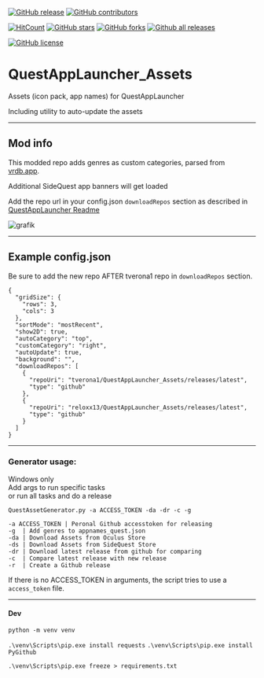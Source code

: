 [![GitHub release](https://img.shields.io/github/release/reloxx13/QuestAppLauncher_Assets.svg)](https://GitHub.com/reloxx13/QuestAppLauncher_Assets/releases/) 
[![GitHub contributors](https://img.shields.io/github/contributors/reloxx13/QuestAppLauncher_Assets.svg)](https://GitHub.com/reloxx13/QuestAppLauncher_Assets/graphs/contributors/) 

[![HitCount](http://hits.dwyl.io/reloxx13/QuestAppLauncher_Assets.svg)](http://hits.dwyl.io/reloxx13/QuestAppLauncher_Assets)
[![GitHub stars](https://img.shields.io/github/stars/reloxx13/QuestAppLauncher_Assets.svg)](https://github.com/reloxx13/QuestAppLauncher_Assets/stargazers)
[![GitHub forks](https://img.shields.io/github/forks/reloxx13/QuestAppLauncher_Assets.svg)](https://github.com/reloxx13/QuestAppLauncher_Assets/network)
[![Github all releases](https://img.shields.io/github/downloads/reloxx13/QuestAppLauncher_Assets/total.svg?label=gh%20downloads)](https://GitHub.com/reloxx13/QuestAppLauncher_Assets/releases/) 

[![GitHub license](https://img.shields.io/github/license/reloxx13/QuestAppLauncher_Assets.svg)](https://github.com/reloxx13/QuestAppLauncher_Assets/blob/master/LICENSE)


# QuestAppLauncher_Assets
Assets (icon pack, app names) for QuestAppLauncher

Including utility to auto-update the assets

---
## Mod info

This modded repo adds genres as custom categories, parsed from [vrdb.app](https://vrdb.app/).

Additional SideQuest app banners will get loaded

Add the repo url in your config.json `downloadRepos` section as described in [QuestAppLauncher Readme](https://github.com/tverona1/QuestAppLauncher#configjson-configuration-file)

![grafik](https://user-images.githubusercontent.com/14855001/106268646-ad90dd00-622b-11eb-9af9-ecf60f79e992.png)

---
## Example config.json

Be sure to add the new repo AFTER tverona1 repo in `downloadRepos` section.

```
{
  "gridSize": {
    "rows": 3,
    "cols": 3
  },
  "sortMode": "mostRecent",
  "show2D": true,
  "autoCategory": "top",
  "customCategory": "right",
  "autoUpdate": true,
  "background": "",
  "downloadRepos": [
    {
      "repoUri": "tverona1/QuestAppLauncher_Assets/releases/latest",
      "type": "github"
    },
    {
      "repoUri": "reloxx13/QuestAppLauncher_Assets/releases/latest",
      "type": "github"
    }
  ]
}
```

---
### Generator usage:
Windows only   
Add args to run specific tasks    
or run all tasks and do a release   
```
QuestAssetGenerator.py -a ACCESS_TOKEN -da -dr -c -g

-a ACCESS_TOKEN | Peronal Github accesstoken for releasing
-g  | Add genres to appnames_quest.json
-da | Download Assets from Oculus Store
-ds | Download Assets from SideQuest Store
-dr | Download latest release from github for comparing
-c  | Compare latest release with new release
-r  | Create a Github release
```

If there is no ACCESS_TOKEN in arguments, the script tries to use a `access_token` file.

---

#### Dev

`python -m venv venv`

`.\venv\Scripts\pip.exe install requests`
`.\venv\Scripts\pip.exe install PyGithub`

`.\venv\Scripts\pip.exe freeze > requirements.txt`

